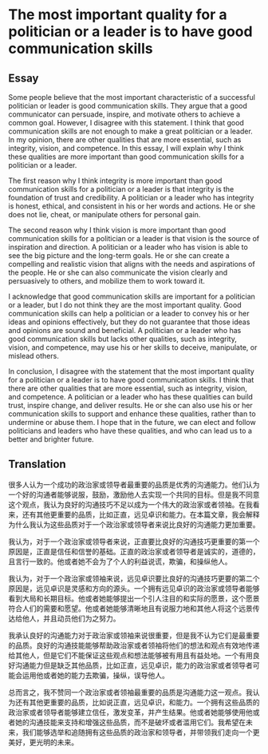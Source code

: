 # The most important quality for a politician or a leader is to have good communication skills

## Essay
Some people believe that the most important characteristic of a successful politician or leader is good communication skills. They argue that a good communicator can persuade, inspire, and motivate others to achieve a common goal. However, I disagree with this statement. I think that good communication skills are not enough to make a great politician or a leader. In my opinion, there are other qualities that are more essential, such as integrity, vision, and competence. In this essay, I will explain why I think these qualities are more important than good communication skills for a politician or a leader.

The first reason why I think integrity is more important than good communication skills for a politician or a leader is that integrity is the foundation of trust and credibility. A politician or a leader who has integrity is honest, ethical, and consistent in his or her words and actions. He or she does not lie, cheat, or manipulate others for personal gain. 

The second reason why I think vision is more important than good communication skills for a politician or a leader is that vision is the source of inspiration and direction. A politician or a leader who has vision is able to see the big picture and the long-term goals. He or she can create a compelling and realistic vision that aligns with the needs and aspirations of the people. He or she can also communicate the vision clearly and persuasively to others, and mobilize them to work toward it. 

I acknowledge that good communication skills are important for a politician or a leader, but I do not think they are the most important quality. Good communication skills can help a politician or a leader to convey his or her ideas and opinions effectively, but they do not guarantee that those ideas and opinions are sound and beneficial. A politician or a leader who has good communication skills but lacks other qualities, such as integrity, vision, and competence, may use his or her skills to deceive, manipulate, or mislead others. 

In conclusion, I disagree with the statement that the most important quality for a politician or a leader is to have good communication skills. I think that there are other qualities that are more essential, such as integrity, vision, and competence. A politician or a leader who has these qualities can build trust, inspire change, and deliver results. He or she can also use his or her communication skills to support and enhance these qualities, rather than to undermine or abuse them. I hope that in the future, we can elect and follow politicians and leaders who have these qualities, and who can lead us to a better and brighter future.

<div style="page-break-after: always;"></div>

## Translation

很多人认为一个成功的政治家或领导者最重要的品质是优秀的沟通能力。他们认为一个好的沟通者能够说服，鼓励，激励他人去实现一个共同的目标。但是我不同意这个观点，我认为良好的沟通技巧不足以成为一个伟大的政治家或者领袖。在我看来，还有其他更重要的品质，比如正直，远见卓识和能力。在本篇文章，我会解释为什么我认为这些品质对于一个政治家或领导者来说比良好的沟通能力更加重要。

我认为，对于一个政治家或领导者来说，正直要比良好的沟通技巧更重要的第一个原因是，正直是信任和信誉的基础。正直的政治家或者领导者是诚实的，道德的，且言行一致的。他或者她不会为了个人的利益说谎，欺骗，和操纵他人。

我认为，对于一个政治家或领袖来说，远见卓识要比良好的沟通技巧更要的第二个原因是，远见卓识是灵感和方向的源头。一个拥有远见卓识的政治家或领导者能够看到大局和长期目标。他或者她能够提出一个引人注目的和实际的愿景，这个愿景符合人们的需要和愿望。他或者她能够清晰地且有说服力地和其他人将这个远景传达给他人，并且动员他们为之努力。

我承认良好的沟通能力对于政治家或领袖来说很重要，但是我不认为它们是最重要的品质。良好的沟通技能能够帮助政治家或者领袖将他们的想法和观点有效地传递给其他人，但是它们不能保证这些观点和想法能够被有用且有益处地。一个有用良好沟通能力但是缺乏其他品质，比如正直，远见卓识，能力的政治家或者领导者可能会运用他或者她的能力去欺骗，操纵，误导他人。

总而言之，我不赞同一个政治家或者领袖最重要的品质是沟通能力这一观点。我认为还有其他更重要的品质，比如说正直，远见卓识，和能力。一个拥有这些品质的政治家或者领导者能够建立信任，激发变革，并产生结果。他或者她能够使用他或者她的沟通技能来支持和增强这些品质，而不是破坏或者滥用它们。我希望在未来，我们能够选举和追随拥有这些品质的政治家和领导者，并带领我们走向一个更美好，更光明的未来。